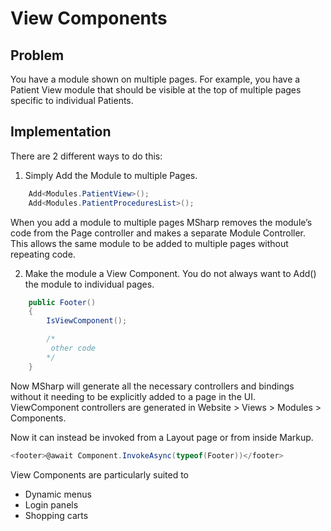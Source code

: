 # View Components

## Problem

You have a module shown on multiple pages. For example, you have a Patient View module that should be visible at the top of multiple pages specific to individual Patients.

## Implementation

There are 2 different ways to do this:

1) Simply Add the Module to multiple Pages.

```csharp
    Add<Modules.PatientView>();
    Add<Modules.PatientProceduresList>();
```

When you add a module to multiple pages MSharp removes the module’s code from the Page controller and makes a separate Module Controller. This allows the same module to be added to multiple pages without repeating code.

2) Make the module a View Component. You do not always want to Add() the module to individual pages.

```csharp
    public Footer()
    {
        IsViewComponent();

        /*
         other code
        */
    }
```

Now MSharp will generate all the necessary controllers and bindings without it needing to be explicitly added to a page in the UI. ViewComponent controllers are generated in Website > Views > Modules > Components.

Now it can instead be invoked from a Layout page or from inside Markup.

```csharp
<footer>@await Component.InvokeAsync(typeof(Footer))</footer>
```
View Components are particularly suited to
-	Dynamic menus
-	Login panels
-	Shopping carts 
